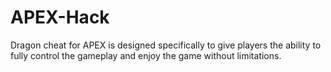 # APEX-Hack
Dragon cheat for APEX is designed specifically to give players the ability to fully control the gameplay and enjoy the game without limitations.
